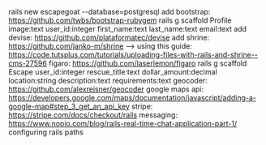 rails new escapegoat --database=postgresql
add bootstrap: https://github.com/twbs/bootstrap-rubygem
rails g scaffold Profile image:text user_id:integer first_name:text last_name:text email:text
add devise: https://github.com/plataformatec/devise
add shrine: https://github.com/janko-m/shrine --> using this guide: https://code.tutsplus.com/tutorials/uploading-files-with-rails-and-shrine--cms-27596
figaro: https://github.com/laserlemon/figaro
rails g scaffold Escape user_id:integer rescue_title:text dollar_amount:decimal location:string description:text requirements:text
geocoder: https://github.com/alexreisner/geocoder
google maps api: https://developers.google.com/maps/documentation/javascript/adding-a-google-map#step_3_get_an_api_key
stripe: https://stripe.com/docs/checkout/rails
messaging: https://www.nopio.com/blog/rails-real-time-chat-application-part-1/
configuring rails paths
